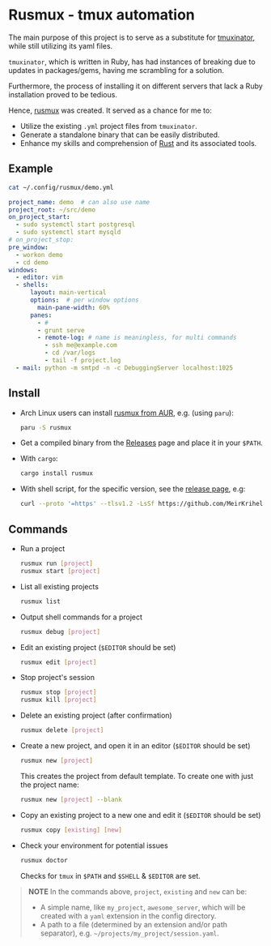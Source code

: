 # Rusmux - tmux automation

The main purpose of this project is to serve as a substitute for [tmuxinator](https://github.com/tmuxinator/tmuxinator), while still utilizing its yaml files. 

`tmuxinator`, which is written in Ruby, has had instances of breaking due to updates in packages/gems, 
having me scrambling for  a solution. 

Furthermore, the process of installing it on different servers that lack a Ruby installation proved to be tedious.

Hence, [rusmux](https://github.com/MeirKriheli/rusmux) was created. It served as a chance for me to:

* Utilize the existing `.yml` project files from `tmuxinator`.
* Generate a standalone binary that can be easily distributed.
* Enhance my skills and comprehension of [Rust](https://www.rust-lang.org/) and its associated tools.

## Example

```sh
cat ~/.config/rusmux/demo.yml
```

```yaml
project_name: demo  # can also use name
project_root: ~/src/demo
on_project_start:
  - sudo systemctl start postgresql
  - sudo systemctl start mysqld
# on_project_stop: 
pre_window:
  - workon demo
  - cd demo
windows:
  - editor: vim
  - shells:
      layout: main-vertical
      options:  # per window options
        main-pane-width: 60%
      panes:
        - #
        - grunt serve
        - remote-log: # name is meaningless, for multi commands
          - ssh me@example.com
          - cd /var/logs
          - tail -f project.log 
  - mail: python -m smtpd -n -c DebuggingServer localhost:1025

```

## Install

* Arch Linux users can install [rusmux from AUR](https://aur.archlinux.org/packages/rusmux),
  e.g. (using `paru`):

  ```sh
  paru -S rusmux
  ```

* Get a compiled binary from the
  [Releases](https://github.com/MeirKriheli/rusmux/releases) page and place it
  in your `$PATH`.

* With `cargo`:

  ```sh
  cargo install rusmux
  ```

* With shell script, for the specific version, see the [release page](https://github.com/MeirKriheli/rusmux/releases/latest/), e.g:

  ```sh
  curl --proto '=https' --tlsv1.2 -LsSf https://github.com/MeirKriheli/rusmux/releases/download/v0.x.y/rusmux-installer.sh | sh
  ```



## Commands

* Run a project

  ```sh
  rusmux run [project]
  rusmux start [project]
  ```

* List all existing projects

  ```sh
  rusmux list
  ```
  
* Output shell commands for a project 

  ```sh
  rusmux debug [project]
  ```

* Edit an existing project (`$EDITOR` should be set)

  ```sh
  rusmux edit [project]
  ```

* Stop project's session

  ```sh
  rusmux stop [project]
  rusmux kill [project]
  ```

* Delete an existing project (after confirmation)

  ```sh
  rusmux delete [project]
  ```

* Create a new project, and open it in an editor (`$EDITOR` should be set)

  ```sh
  rusmux new [project]
  ```

  This creates the project from default template. To create one with just the
  project name:

  ```sh
  rusmux new [project] --blank
  ```

* Copy an existing project to a new one and edit it (`$EDITOR` should be set)

  ```sh
  rusmux copy [existing] [new]
  ```


* Check your environment for potential issues

  ```sh
  rusmux doctor
  ```

  Checks for `tmux` in `$PATH` and `$SHELL` & `$EDITOR` are set.


> **NOTE** In the commands above, `project`, `existing` and `new` can be:
>
> * A simple name, like `my_project`, `awesome_server`, which will be created with a `yaml` extension in the config directory.
> * A path to a file (determined by an extension and/or path separator), e.g. `~/projects/my_project/session.yaml`.
